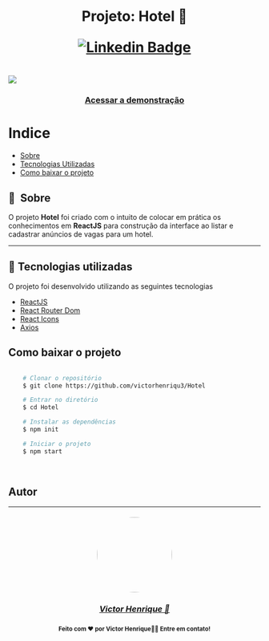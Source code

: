 <h1 align="center">
    Projeto: Hotel 🏨


[![Linkedin Badge](https://img.shields.io/badge/LinkedIn-%20Victorhenrique-blue?&logo=Linkedin&logoColor=white&link=https://www.linkedin.com/in/victor-henrique-monteiro-lima-264004143/)](https://www.linkedin.com/in/victor-henrique-monteiro-lima-264004143/)

</h1>

<h1>
    <img src="https://i.imgur.com/cvYH72H.png">
</h1>

<h3 align="center">
    <a href="https://hotel-six.vercel.app">Acessar a demonstração</a>
<h3 >



# Indice
- [Sobre](#-sobre)
- [Tecnologias Utilizadas](#-tecnologias-utilizadas)
- [Como baixar o projeto](#-como-baixar-o-projeto)

## 🔖&nbsp; Sobre

O projeto **Hotel** foi criado com o intuito de colocar em prática os conhecimentos em **ReactJS** para construção da interface ao listar e cadastrar anúncios de vagas para um hotel.

---

## 🚀 Tecnologias utilizadas

O projeto foi desenvolvido utilizando as seguintes tecnologias

- [ReactJS](https://reactjs.org)
- [React Router Dom](https://github.com/ReactTraining/react-router)
- [React Icons](https://react-icons.github.io/react-icons/)
- [Axios](https://github.com/axios/axios)


##  Como baixar o projeto

```bash

    # Clonar o repositório
    $ git clone https://github.com/victorhenriqu3/Hotel

    # Entrar no diretório
    $ cd Hotel

    # Instalar as dependências
    $ npm init

    # Iniciar o projeto
    $ npm start
```
<br/>


## Autor
---
<h5 align="center">
<a href="https://github.com/victorhenriqu3">
 <img style="border-radius: 50%;" src="https://avatars1.githubusercontent.com/u/43153097?s=460&u=7bf4669221e468b47e54f44d58498507abd71b91&v=4" width="150px;" alt=""/>

<h3 align="center" ><a href="https://www.linkedin.com/in/victor-henrique-monteiro-lima-264004143/">Victor Henrique  🚀</a></h3>


<h4 align="center"><sub>Feito com ❤️ por Victor Henrique👋🏽 Entre em contato!</sub>
</h4>
